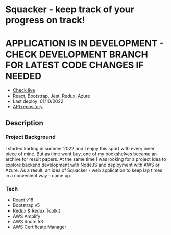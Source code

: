 # Squacker - keep track of your progress on track!
# APPLICATION IS IN DEVELOPMENT - CHECK DEVELOPMENT BRANCH FOR LATEST CODE CHANGES IF NEEDED

- [Check live](https://www.squacker.link/)
- React, Bootstrap, Jest, Redux, Azure
- Last deploy: 01/10/2022
- [API repository](https://github.com/arly-0/Track-session-results-tracker-API)

## Description

### Project Background
I started karting in summer 2022 and I enjoy this sport with every inner piece of mine. 
But as time went buy, one of my bookshelves became an archive for result papers.
At the same time I was looking for a project idea to explore backend development with NodeJS and deployment with AWS or Azure.
As a result, an idea of Squacker - web application to keep lap times in a convenient way - came up.

### Tech
- React v18
- Bootstrap v5
- Redux & Redux Toolkit
- AWS Amplify
- AWS Route 53
- AWS Certificate Manager
